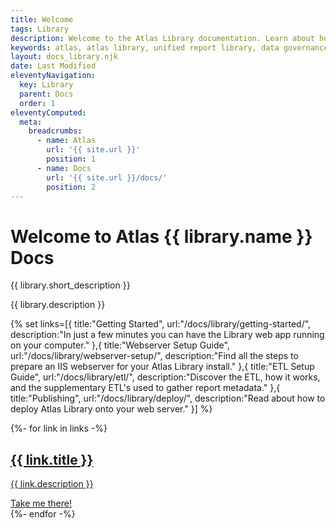 ```yaml
---
title: Welcome
tags: Library
description: Welcome to the Atlas Library documentation. Learn about how to install and configure your Atlas Library install.
keywords: atlas, atlas library, unified report library, data governance, database, documetation
layout: docs_library.njk
date: Last Modified
eleventyNavigation:
  key: Library
  parent: Docs
  order: 1
eleventyComputed:
  meta:
    breadcrumbs:
      - name: Atlas
        url: '{{ site.url }}'
        position: 1
      - name: Docs
        url: '{{ site.url }}/docs/'
        position: 2
---
```


# Welcome to Atlas {{ library.name }} Docs

<p class="mt-6 text-lg text-slate-600 max-w-3xl mx-auto dark:text-slate-400">
            {{ library.short_description }}
        </p>

{{ library.description }}

{% set links=[{
  title:"Getting Started",
  url:"/docs/library/getting-started/",
  description:"In just a few minutes you can have the Library web app running on your computer."
},{
  title:"Webserver Setup Guide",
  url:"/docs/library/webserver-setup/",
  description:"Find all the steps to prepare an IIS webserver for your Atlas Library install."
},{
  title:"ETL Setup Guide",
  url:"/docs/library/etl/",
  description:"Discover the ETL, how it works, and the supplementary ETL's used to gather report metadata."
},{
  title:"Publishing",
  url:"/docs/library/deploy/",
  description:"Read about how to deploy Atlas Library onto your web server."
}] %}

<div class="grid md:grid-cols-2 gap-4 ">
  {%- for link in links -%}
       <a href="{{ link.url }}" class="group animate-fade text-center border rounded-lg shadow p-5 space-y-3 transition-colors hover:border-sky-400 hover:shadow-sky-400 no-underline">
         <h2 class="text-2xl font-medium transition-colors m-0 text-slate-600 group-hover:text-slate-900 ">{{ link.title }}</h2>
         <p class="prose text-slate-600 group-hover:text-slate-900">{{ link.description }}</p>
         <div class="no-underline text-sky-600" >Take me there!</div>
      </a>
    {%- endfor -%}
</div>
